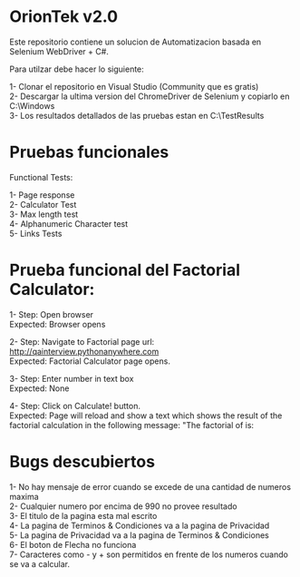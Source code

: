 # OrionTek v2.0

Este repositorio contiene un solucion de Automatizacion basada en Selenium WebDriver + C#.

Para utilzar debe hacer lo siguiente:

1- Clonar el repositorio en Visual Studio (Community que es gratis)<br>
2- Descargar la ultima version del ChromeDriver de Selenium y copiarlo en C:\Windows<br>
3- Los resultados detallados de las pruebas estan en C:\TestResults<br>

# Pruebas funcionales

Functional Tests:

1- Page response<br>
2- Calculator Test<br>
3- Max length test<br>
4- Alphanumeric Character test<br>
5- Links Tests<br>

# Prueba funcional del Factorial Calculator:

1- Step: Open browser<br>
   Expected: Browser opens<br>

2- Step: Navigate to Factorial page url: http://qainterview.pythonanywhere.com<br>
   Expected: Factorial Calculator page opens.<br>

3- Step: Enter number in text box<br>
   Expected: None<br>

4- Step: Click on Calculate! button.<br>
   Expected: Page will reload and show a text which shows the result of the factorial calculation in the following message: "The factorial of <number> is: <number> <br>
 
# Bugs descubiertos

1- No hay mensaje de error cuando se excede de una cantidad de numeros maxima<br>
2- Cualquier numero por encima de 990 no provee resultado<br>
3- El titulo de la pagina esta mal escrito<br>
4- La pagina de Terminos & Condiciones va a la pagina de Privacidad<br>
5- La pagina de Privacidad va a la pagina de Terminos & Condiciones<br>
6- El boton de Flecha no funciona<br>
7- Caracteres como - y + son permitidos en frente de los numeros cuando se va a calcular.<br>

 
